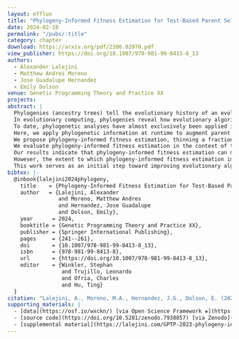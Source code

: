 ```yaml
---
layout: efflux
title: "Phylogeny-Informed Fitness Estimation for Test-Based Parent Selection"
date: 2024-02-18
permalink: "/pubs/:title"
category: chapter
download: https://arxiv.org/pdf/2306.03970.pdf
view_publisher: https://doi.org/10.1007/978-981-99-8413-8_13
authors:
  - Alexander Lalejini
  - Matthew Andres Moreno
  - Jose Guadalupe Hernandez
  - Emily Dolson 
venue: Genetic Programming Theory and Practice XX
projects:
abstract: |
  Phylogenies (ancestry trees) tell the evolutionary history of an evolving population.
  In evolutionary computing, phylogenies reveal how evolutionary algorithms steer populations through a search space by illuminating the step-by-step evolution of solutions.
  To date, phylogenetic analyses have almost exclusively been applied in post hoc analyses of evolutionary algorithms for performance tuning and research.
  Here, we apply phylogenetic information at runtime to augment parent selection procedures that use training sets to assess candidate solution quality.
  We propose phylogeny-informed fitness estimation, thinning a fraction of costly training case evaluations by substituting the fitness profiles of near relatives as a heuristic estimate.
  We evaluate phylogeny-informed fitness estimation in the context of the down-sampled lexicase and cohort lexicase selection algorithms on two diagnostic analyses and four genetic programming (GP) problems.
  Our results indicate that phylogeny-informed fitness estimation can mitigate the drawbacks of down-sampled lexicase, improving diversity maintenance and search space exploration.
  However, the extent to which phylogeny-informed fitness estimation improves problem-solving success for GP varies by problem, subsampling method, and subsampling level.
  This work serves as an initial step toward improving evolutionary algorithms by exploiting runtime phylogenetic analysis.
bibtex: |-
  @inbook{lalejini2024phylogeny,
    title    = {Phylogeny-Informed Fitness Estimation for Test-Based Parent Selection},
    author   = {Lalejini, Alexander
                and Moreno, Matthew Andres
                and Hernandez, Jose Guadalupe
                and Dolson, Emily},
    year      = 2024,
    booktitle = {Genetic Programming Theory and Practice XX},
    publisher = {Springer International Publishing},
    pages     = {241--261},
    doi       = {10.1007/978-981-99-8413-8_13},
    isbn      = {978-981-99-8413-8},
    url       = {https://doi.org/10.1007/978-981-99-8413-8_13},
    editor    = {Winkler, Stephan
                 and Trujillo, Leonardo
                 and Ofria, Charles
                 and Hu, Ting}
  }
citation: "Lalejini, A., Moreno, M.A., Hernandez, J.G., Dolson, E. (2024). Phylogeny-Informed Fitness Estimation for Test-Based Parent Selection. In: Winkler, S., Trujillo, L., Ofria, C., Hu, T. (eds) Genetic Programming Theory and Practice XX. Genetic and Evolutionary Computation. Springer, Singapore. https://doi.org/10.1007/978-981-99-8413-8_13"
supporting_materials: |
  - [data](https://osf.io/wxckn/) [via Open Science Framework ❋](https://osf.io)
  - [source code](https://doi.org/10.5281/zenodo.7938857) [via Zenodo](https://zenodo.org/)
  - [supplemental material](https://lalejini.com/GPTP-2023-phylogeny-informed-evaluation/bookdown/book/)
---
```

